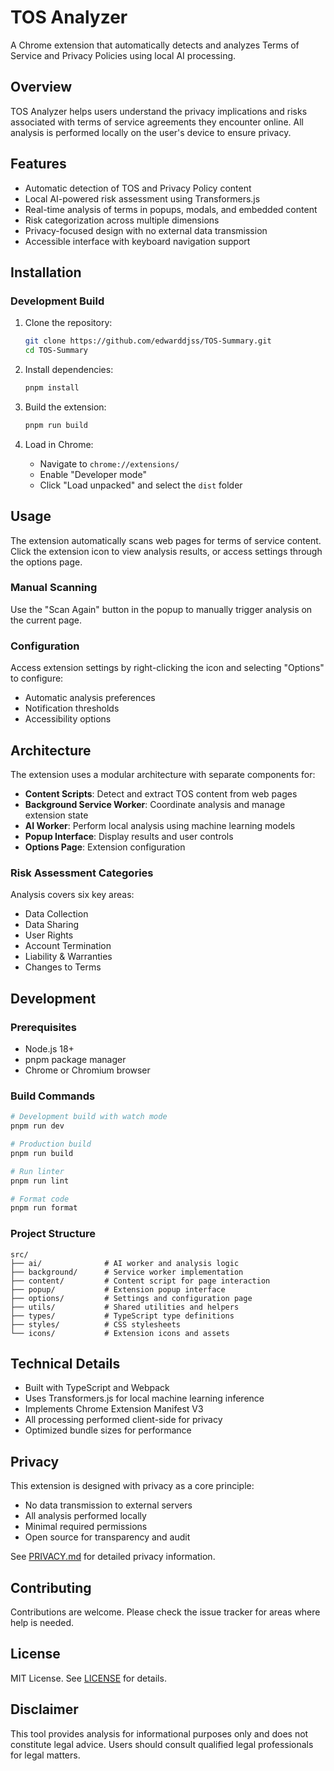 # TOS Analyzer

A Chrome extension that automatically detects and analyzes Terms of Service and Privacy Policies using local AI processing.

## Overview

TOS Analyzer helps users understand the privacy implications and risks associated with terms of service agreements they encounter online. All analysis is performed locally on the user's device to ensure privacy.

## Features

- Automatic detection of TOS and Privacy Policy content
- Local AI-powered risk assessment using Transformers.js
- Real-time analysis of terms in popups, modals, and embedded content
- Risk categorization across multiple dimensions
- Privacy-focused design with no external data transmission
- Accessible interface with keyboard navigation support

## Installation

### Development Build

1. Clone the repository:
   ```bash
   git clone https://github.com/edwarddjss/TOS-Summary.git
   cd TOS-Summary
   ```

2. Install dependencies:
   ```bash
   pnpm install
   ```

3. Build the extension:
   ```bash
   pnpm run build
   ```

4. Load in Chrome:
   - Navigate to `chrome://extensions/`
   - Enable "Developer mode"
   - Click "Load unpacked" and select the `dist` folder

## Usage

The extension automatically scans web pages for terms of service content. Click the extension icon to view analysis results, or access settings through the options page.

### Manual Scanning

Use the "Scan Again" button in the popup to manually trigger analysis on the current page.

### Configuration

Access extension settings by right-clicking the icon and selecting "Options" to configure:
- Automatic analysis preferences
- Notification thresholds
- Accessibility options

## Architecture

The extension uses a modular architecture with separate components for:

- **Content Scripts**: Detect and extract TOS content from web pages
- **Background Service Worker**: Coordinate analysis and manage extension state  
- **AI Worker**: Perform local analysis using machine learning models
- **Popup Interface**: Display results and user controls
- **Options Page**: Extension configuration

### Risk Assessment Categories

Analysis covers six key areas:
- Data Collection
- Data Sharing  
- User Rights
- Account Termination
- Liability & Warranties
- Changes to Terms

## Development

### Prerequisites

- Node.js 18+
- pnpm package manager
- Chrome or Chromium browser

### Build Commands

```bash
# Development build with watch mode
pnpm run dev

# Production build
pnpm run build

# Run linter
pnpm run lint

# Format code
pnpm run format
```

### Project Structure

```
src/
├── ai/              # AI worker and analysis logic
├── background/      # Service worker implementation
├── content/         # Content script for page interaction
├── popup/           # Extension popup interface
├── options/         # Settings and configuration page
├── utils/           # Shared utilities and helpers
├── types/           # TypeScript type definitions
├── styles/          # CSS stylesheets
└── icons/           # Extension icons and assets
```

## Technical Details

- Built with TypeScript and Webpack
- Uses Transformers.js for local machine learning inference
- Implements Chrome Extension Manifest V3
- All processing performed client-side for privacy
- Optimized bundle sizes for performance

## Privacy

This extension is designed with privacy as a core principle:

- No data transmission to external servers
- All analysis performed locally
- Minimal required permissions
- Open source for transparency and audit

See [PRIVACY.md](PRIVACY.md) for detailed privacy information.

## Contributing

Contributions are welcome. Please check the issue tracker for areas where help is needed.

## License

MIT License. See [LICENSE](LICENSE) for details.

## Disclaimer

This tool provides analysis for informational purposes only and does not constitute legal advice. Users should consult qualified legal professionals for legal matters. 